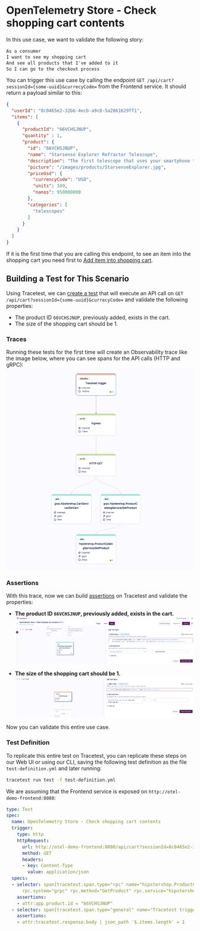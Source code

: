 # OpenTelemetry Store - Check shopping cart contents

In this use case, we want to validate the following story:

```
As a consumer
I want to see my shopping cart
And see all products that I've added to it
So I can go to the checkout process
```

You can trigger this use case by calling the endpoint `GET /api/cart?sessionId={some-uuid}&currecyCode=` from the Frontend service. It should return a payload similar to this:
```json
{
  "userId": "8c0465e2-32bb-4ecb-a9c8-5a2861629ff1",
  "items": [
    {
      "productId": "66VCHSJNUP",
      "quantity" : 1,
      "product": {
        "id": "66VCHSJNUP",
        "name": "Starsense Explorer Refractor Telescope",
        "description": "The first telescope that uses your smartphone to analyze the night sky and calculate its position in real time. StarSense Explorer is ideal for beginners thanks to the app’s user-friendly interface and detailed tutorials. It’s like having your own personal tour guide of the night sky",
        "picture": "/images/products/StarsenseExplorer.jpg",
        "priceUsd": {
          "currencyCode": "USD",
          "units": 349,
          "nanos": 950000000
        },
        "categories": [
          "telescopes"
        ]
      }
    }
  ]
}
```

If it is the first time that you are calling this endpoint, to see an item into the shopping cart you need first to [Add item into shopping cart](./add-item-into-shopping-cart.md).

## Building a Test for This Scenario

Using Tracetest, we can [create a test](../../../web-ui/creating-tests.md) that will execute an API call on `GET /api/cart?sessionId={some-uuid}&currecyCode=` and validate the following properties:
- The product ID `66VCHSJNUP`, previously added, exists in the cart.
- The size of the shopping cart should be 1.

### Traces

Running these tests for the first time will create an Observability trace like the image below, where you can see spans for the API calls (HTTP and gRPC):
![](../images/check-shopping-cart-contents-trace.png)

### Assertions

With this trace, now we can build [assertions](../../../concepts/assertions.md) on Tracetest and validate the properties:

- **The product ID `66VCHSJNUP`, previously added, exists in the cart.**
![](../images/check-shopping-cart-contents-product-catalog.png)

- **The size of the shopping cart should be 1.**
![](../images/check-shopping-cart-contents-item-lenght.png)

Now you can validate this entire use case.

### Test Definition

To replicate this entire test on Tracetest, you can replicate these steps on our Web UI or using our CLI, saving the following test definition as the file `test-definition.yml` and later running:

```sh
tracetest run test -f test-definition.yml
```

We are assuming that the Frontend service is exposed on `http://otel-demo-frontend:8080`:

```yaml
type: Test
spec:
  name: OpenTelemetry Store - Check shopping cart contents
  trigger:
    type: http
    httpRequest:
      url: http://otel-demo-frontend:8080/api/cart?sessionId=8c0465e2-32bb-4ecb-a9c8-5a2861629ff1&currencyCode=
      method: GET
      headers:
      - key: Content-Type
        value: application/json
  specs:
  - selector: span[tracetest.span.type="rpc" name="hipstershop.ProductCatalogService/GetProduct"
      rpc.system="grpc" rpc.method="GetProduct" rpc.service="hipstershop.ProductCatalogService"]
    assertions:
    - attr:app.product.id = "66VCHSJNUP"
  - selector: span[tracetest.span.type="general" name="Tracetest trigger"]
    assertions:
    - attr:tracetest.response.body | json_path '$.items.length' = 1
```
